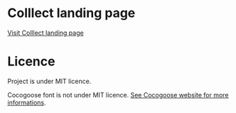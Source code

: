 # Colllect landing page

[Visit Colllect landing page](https://colllect.io)


# Licence

Project is under MIT licence.

Cocogoose font is not under MIT licence. [See Cocogoose website for more informations](http://www.zetafonts.com/cocogoose).
